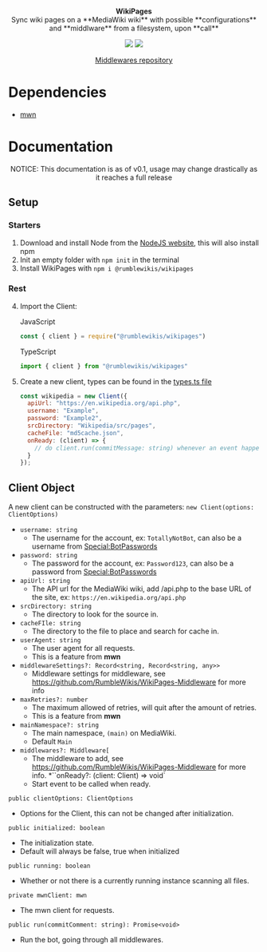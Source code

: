 <div align="center">
    <br />
    <p>
        <b>WikiPages</b>
        <br />
        Sync wiki pages on a **MediaWiki wiki** with possible **configurations** and **middlware** from a filesystem, upon **call**
    </p>
    <p>
        <a href="//github.com/RumbleWikis/WikiPages/blob/main/LICENSE"><image src="https://img.shields.io/github/license/RumbleWikis/WikiPages" /></a>
        <a href="//www.npmjs.com/package/@rumblewikis/wikipages"><img src="https://img.shields.io/npm/v/@rumblewikis/wikipages.svg?maxAge=3600" /></a>
    </p>
    <p>
      <a href="//github.com/RumbleWikis/WikiPages-Middleware">Middlewares repository</a>
    </p>
</div>

# Dependencies
* [mwn](https://www.npmjs.com/package/mwn)

# Documentation
<div align="center">NOTICE: This documentation is as of v0.1, usage may change drastically as it reaches a full release</div>

## Setup
### Starters
1. Download and install Node from the [NodeJS website](https://nodejs.org), this will also install npm
2. Init an empty folder with `npm init` in the terminal
3. Install WikiPages with `npm i @rumblewikis/wikipages`
### Rest
4. Import the Client:

      JavaScript
      ```js
      const { client } = require("@rumblewikis/wikipages")
      ```
  
      TypeScript
      ```ts
      import { client } from "@rumblewikis/wikipages"
      ```
5. Create a new client, types can be found in the [types.ts file](https://github.com/RumbleWikis/WikiPages/blob/main/src/types.ts)
     ```js
     const wikipedia = new Client({
       apiUrl: "https://en.wikipedia.org/api.php",
       username: "Example",
       password: "Example2",
       srcDirectory: "Wikipedia/src/pages",
       cacheFile: "md5cache.json",
       onReady: (client) => {
         // do client.run(commitMessage: string) whenever an event happens after ready, this is really ugly, yes
       }
     });
     ```
     
## Client Object
A new client can be constructed with the parameters:
`new Client(options: ClientOptions)`
* `username: string`
  * The username for the account, ex: `TotallyNotBot`, can also be a username from [Special:BotPasswords](https://www.mediawiki.org/wiki/Manual:Bot_passwords)
* `password: string`
  * The password for the account, ex: `Password123`, can also be a password from [Special:BotPasswords](https://www.mediawiki.org/wiki/Manual:Bot_passwords)
* `apiUrl: string`
  * The API url for the MediaWiki wiki, add /api.php to the base URL of the site, ex: `https://en.wikipedia.org/api.php`
* `srcDirectory: string`
  * The directory to look for the source in.
* `cacheFIle: string`
  * The directory to the file to place and search for cache in.
* `userAgent: string`
  * The user agent for all requests.
  * This is a feature from **mwn**
* `middlewareSettings?: Record<string, Record<string, any>>`
  * Middleware settings for middleware, see https://github.com/RumbleWikis/WikiPages-Middleware for more info
* `maxRetries?: number`
  * The maximum allowed of retries, will quit after the amount of retries.
  * This is a feature from **mwn**
* `mainNamespace?: string`
  * The main namespace, `(main)` on MediaWiki.
  * Default `Main`
* `middlewares?: Middleware[`
  * The middleware to add, see https://github.com/RumbleWikis/WikiPages-Middleware for more info.
*``onReady?: (client: Client) => void`
  * Start event to be called when ready.
 
`public clientOptions: ClientOptions`
* Options for the Client, this can not be changed after initialization.

`public initialized: boolean`
* The initialization state.
* Default will always be false, true when initialized

`public running: boolean`
* Whether or not there is a currently running instance scanning all files.

`private mwnClient: mwn`
* The mwn client for requests.

`public run(commitComment: string): Promise<void>`
* Run the bot, going through all middlewares.